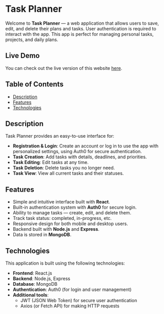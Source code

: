 # Task Planner

Welcome to **Task Planner** — a web application that allows users to save, edit, and delete their plans and tasks. User authentication is required to interact with the app. This app is perfect for managing personal tasks, projects, and daily plans.

## Live Demo

You can check out the live version of this website [here](https://main--ekaterina-savoskina.netlify.app/).

## Table of Contents

- [Description](#description)
- [Features](#features)
- [Technologies](#technologies)

## Description

Task Planner provides an easy-to-use interface for:

- **Registration & Login**: Create an account or log in to use the app with personalized settings, using Auth0 for secure authentication.
- **Task Creation**: Add tasks with details, deadlines, and priorities.
- **Task Editing**: Edit tasks at any time.
- **Task Deletion**: Delete tasks you no longer need.
- **Task View**: View all current tasks and their statuses.

## Features

- Simple and intuitive interface built with **React**.
- Built-in authentication system with **Auth0** for secure login.
- Ability to manage tasks — create, edit, and delete them.
- Track task status: completed, in-progress, etc.
- Responsive design for both mobile and desktop users.
- Backend built with **Node.js** and **Express**.
- Data is stored in **MongoDB**.

## Technologies

This application is built using the following technologies:

- **Frontend**: React.js
- **Backend**: Node.js, Express
- **Database**: MongoDB
- **Authentication**: Auth0 (for login and user management)
- **Additional tools**: 
  - JWT (JSON Web Token) for secure user authentication
  - Axios (or Fetch API) for making HTTP requests
